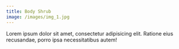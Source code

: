 ```yaml
---
title: Body Shrub
image: /images/img_1.jpg
---
```

Lorem ipsum dolor sit amet, consectetur adipisicing elit. Ratione eius recusandae, porro ipsa necessitatibus autem!